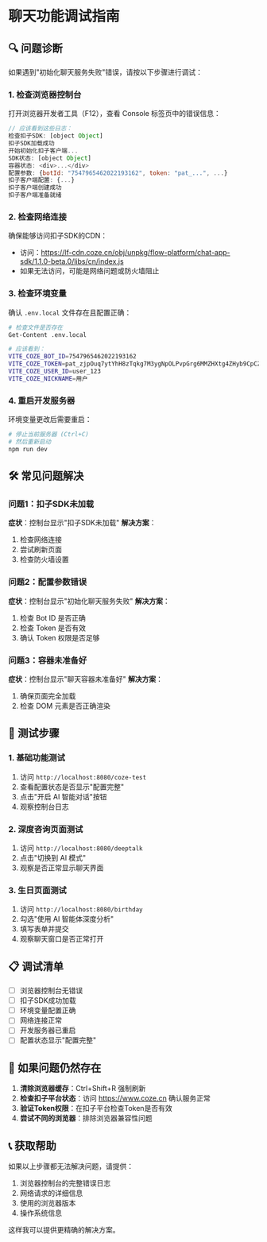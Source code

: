 # 聊天功能调试指南

## 🔍 问题诊断

如果遇到"初始化聊天服务失败"错误，请按以下步骤进行调试：

### 1. 检查浏览器控制台

打开浏览器开发者工具（F12），查看 Console 标签页中的错误信息：

```javascript
// 应该看到这些日志：
检查扣子SDK: [object Object]
扣子SDK加载成功
开始初始化扣子客户端...
SDK状态: [object Object]
容器状态: <div>...</div>
配置参数: {botId: "7547965462022193162", token: "pat_...", ...}
扣子客户端配置: {...}
扣子客户端创建成功
扣子客户端准备就绪
```

### 2. 检查网络连接

确保能够访问扣子SDK的CDN：
- 访问：https://lf-cdn.coze.cn/obj/unpkg/flow-platform/chat-app-sdk/1.1.0-beta.0/libs/cn/index.js
- 如果无法访问，可能是网络问题或防火墙阻止

### 3. 检查环境变量

确认 `.env.local` 文件存在且配置正确：

```bash
# 检查文件是否存在
Get-Content .env.local

# 应该看到：
VITE_COZE_BOT_ID=7547965462022193162
VITE_COZE_TOKEN=pat_zjpOuq7ytYhH8zTqkg7M3ygNpOLPvpGrg6MMZHXtg4ZHyb9CpCZwTg18CcVoIxMv
VITE_COZE_USER_ID=user_123
VITE_COZE_NICKNAME=用户
```

### 4. 重启开发服务器

环境变量更改后需要重启：

```bash
# 停止当前服务器 (Ctrl+C)
# 然后重新启动
npm run dev
```

## 🛠️ 常见问题解决

### 问题1：扣子SDK未加载
**症状**：控制台显示"扣子SDK未加载"
**解决方案**：
1. 检查网络连接
2. 尝试刷新页面
3. 检查防火墙设置

### 问题2：配置参数错误
**症状**：控制台显示"初始化聊天服务失败"
**解决方案**：
1. 检查 Bot ID 是否正确
2. 检查 Token 是否有效
3. 确认 Token 权限是否足够

### 问题3：容器未准备好
**症状**：控制台显示"聊天容器未准备好"
**解决方案**：
1. 确保页面完全加载
2. 检查 DOM 元素是否正确渲染

## 🧪 测试步骤

### 1. 基础功能测试
1. 访问 `http://localhost:8080/coze-test`
2. 查看配置状态是否显示"配置完整"
3. 点击"开启 AI 智能对话"按钮
4. 观察控制台日志

### 2. 深度咨询页面测试
1. 访问 `http://localhost:8080/deeptalk`
2. 点击"切换到 AI 模式"
3. 观察是否正常显示聊天界面

### 3. 生日页面测试
1. 访问 `http://localhost:8080/birthday`
2. 勾选"使用 AI 智能体深度分析"
3. 填写表单并提交
4. 观察聊天窗口是否正常打开

## 📋 调试清单

- [ ] 浏览器控制台无错误
- [ ] 扣子SDK成功加载
- [ ] 环境变量配置正确
- [ ] 网络连接正常
- [ ] 开发服务器已重启
- [ ] 配置状态显示"配置完整"

## 🚨 如果问题仍然存在

1. **清除浏览器缓存**：Ctrl+Shift+R 强制刷新
2. **检查扣子平台状态**：访问 https://www.coze.cn 确认服务正常
3. **验证Token权限**：在扣子平台检查Token是否有效
4. **尝试不同的浏览器**：排除浏览器兼容性问题

## 📞 获取帮助

如果以上步骤都无法解决问题，请提供：
1. 浏览器控制台的完整错误日志
2. 网络请求的详细信息
3. 使用的浏览器版本
4. 操作系统信息

这样我可以提供更精确的解决方案。

